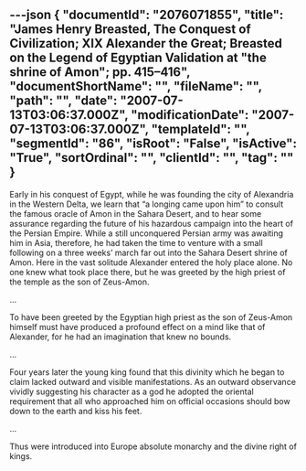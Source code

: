 ---json
{
  "documentId": "2076071855",
  "title": "James Henry Breasted, The Conquest of Civilization; XIX Alexander the Great; Breasted on the Legend of Egyptian Validation at &quot;the shrine of Amon&quot;; pp. 415–416",
  "documentShortName": "",
  "fileName": "",
  "path": "",
  "date": "2007-07-13T03:06:37.000Z",
  "modificationDate": "2007-07-13T03:06:37.000Z",
  "templateId": "",
  "segmentId": "86",
  "isRoot": "False",
  "isActive": "True",
  "sortOrdinal": "",
  "clientId": "",
  "tag": ""
}
---

Early in his conquest of Egypt, while he was founding the city of Alexandria in the Western Delta, we learn that “a longing came upon him” to consult the famous oracle of Amon in the Sahara Desert, and to hear some assurance regarding the future of his hazardous campaign into the heart of the Persian Empire. While a still unconquered Persian army was awaiting him in Asia, therefore, he had taken the time to venture with a small following on a three weeks’ march far out into the Sahara Desert shrine of Amon. Here in the vast solitude Alexander entered the holy place alone. No one knew what took place there, but he was greeted by the high priest of the temple as the son of Zeus-Amon.

…

To have been greeted by the Egyptian high priest as the son of Zeus-Amon himself must have produced a profound effect on a mind like that of Alexander, for he had an imagination that knew no bounds.

…

Four years later the young king found that this divinity which he began to claim lacked outward and visible manifestations. As an outward observance vividly suggesting his character as a god he adopted the oriental requirement that all who approached him on official occasions should bow down to the earth and kiss his feet.

…

Thus were introduced into Europe absolute monarchy and the divine right of kings.
